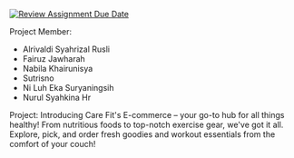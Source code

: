 [![Review Assignment Due Date](https://classroom.github.com/assets/deadline-readme-button-24ddc0f5d75046c5622901739e7c5dd533143b0c8e959d652212380cedb1ea36.svg)](https://classroom.github.com/a/0wBSnje4)


Project Member:

- Alrivaldi Syahrizal Rusli
- Fairuz Jawharah  
- Nabila Khairunisya
- Sutrisno 
- Ni Luh Eka Suryaningsih
- Nurul Syahkina Hr

Project: Introducing Care Fit's E-commerce – your go-to hub for all things healthy! From nutritious foods to top-notch exercise gear, we've got it all. Explore, pick, and order fresh goodies and workout essentials from the comfort of your couch!
